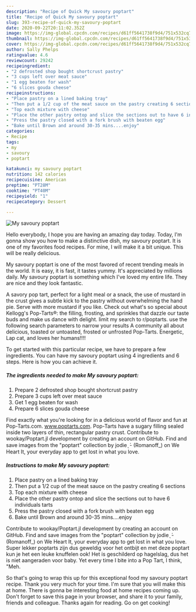 ```yaml
---
description: "Recipe of Quick My savoury poptart"
title: "Recipe of Quick My savoury poptart"
slug: 393-recipe-of-quick-my-savoury-poptart
date: 2020-09-22T20:11:02.352Z
image: https://img-global.cpcdn.com/recipes/d61ff5641738f9d4/751x532cq70/my-savoury-poptart-recipe-main-photo.jpg
thumbnail: https://img-global.cpcdn.com/recipes/d61ff5641738f9d4/751x532cq70/my-savoury-poptart-recipe-main-photo.jpg
cover: https://img-global.cpcdn.com/recipes/d61ff5641738f9d4/751x532cq70/my-savoury-poptart-recipe-main-photo.jpg
author: Sally Phelps
ratingvalue: 4.6
reviewcount: 29242
recipeingredient:
- "2 defrosted shop bought shortcrust pastry"
- "3 cups left over meat sauce"
- "1 egg beaten for wash"
- "6 slices gouda cheese"
recipeinstructions:
- "Place pastry on a lined baking tray"
- "Then put a 1/2 cup of the meat sauce on the pastry creating 6 sections"
- "Top each mixture with cheese"
- "Place the other pastry ontop and slice the sections out to have 6 individuals tarts"
- "Press the pastry closed with a fork brush with beaten egg"
- "Bake until Brown and around 30-35 mins....enjoy"
categories:
- Recipe
tags:
- my
- savoury
- poptart

katakunci: my savoury poptart 
nutrition: 142 calories
recipecuisine: American
preptime: "PT28M"
cooktime: "PT40M"
recipeyield: "1"
recipecategory: Dessert

---
```



![My savoury poptart](https://img-global.cpcdn.com/recipes/d61ff5641738f9d4/751x532cq70/my-savoury-poptart-recipe-main-photo.jpg)

Hello everybody, I hope you are having an amazing day today. Today, I'm gonna show you how to make a distinctive dish, my savoury poptart. It is one of my favorites food recipes. For mine, I will make it a bit unique. This will be really delicious.

My savoury poptart is one of the most favored of recent trending meals in the world. It is easy, it is fast, it tastes yummy. It's appreciated by millions daily. My savoury poptart is something which I've loved my entire life. They are nice and they look fantastic.

A savory pop tart, perfect for a light meal or a snack, the use of mustard in the crust gives a subtle kick to the pastry without overwhelming the hand pie. Serve with more mustard if you like. Check out what&#39;s so special about Kellogg&#39;s Pop-Tarts®: the filling, frosting, and sprinkles that dazzle our taste buds and make us dance with delight. limit my search to r/poptarts. use the following search parameters to narrow your results A community all about delicious, toasted or untoasted, frosted or unfrosted Pop-Tarts. Energetic, Lap cat, and loves her humans!!!!


To get started with this particular recipe, we have to prepare a few ingredients. You can have my savoury poptart using 4 ingredients and 6 steps. Here is how you can achieve it.

<!--inarticleads1-->

##### The ingredients needed to make My savoury poptart:

1. Prepare 2 defrosted shop bought shortcrust pastry
1. Prepare 3 cups left over meat sauce
1. Get 1 egg beaten for wash
1. Prepare 6 slices gouda cheese


Find exactly what you&#39;re looking for in a delicious world of flavor and fun at Pop-Tarts.com. www.poptarts.com. Pop-Tarts have a sugary filling sealed inside two layers of thin, rectangular pastry crust. Contribute to wookay/Poptart.jl development by creating an account on GitHub. Find and save images from the &#34;poptart&#34; collection by jodie ̖ ́- (Romanoff_) on We Heart It, your everyday app to get lost in what you love. 

<!--inarticleads2-->

##### Instructions to make My savoury poptart:

1. Place pastry on a lined baking tray
1. Then put a 1/2 cup of the meat sauce on the pastry creating 6 sections
1. Top each mixture with cheese
1. Place the other pastry ontop and slice the sections out to have 6 individuals tarts
1. Press the pastry closed with a fork brush with beaten egg
1. Bake until Brown and around 30-35 mins....enjoy


Contribute to wookay/Poptart.jl development by creating an account on GitHub. Find and save images from the &#34;poptart&#34; collection by jodie ̖ ́- (Romanoff_) on We Heart It, your everyday app to get lost in what you love. Super lekker poptarts zijn dus geweldig voor het ontbijt en met deze poptart kun je het een leuke knuffelen ook! Het is geschilderd op hagelslag, dus het is niet aangeraden voor baby. Yet every time I bite into a Pop Tart, I think, &#34;Meh. 

So that's going to wrap this up for this exceptional food my savoury poptart recipe. Thank you very much for your time. I'm sure that you will make this at home. There is gonna be interesting food at home recipes coming up. Don't forget to save this page in your browser, and share it to your family, friends and colleague. Thanks again for reading. Go on get cooking!
